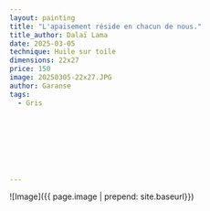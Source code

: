 ```yaml
---
layout: painting
title: "L'apaisement réside en chacun de nous." 
title_author: Dalaï Lama     
date: 2025-03-05 
technique: Huile sur toile
dimensions: 22x27
price: 150
image: 20250305-22x27.JPG
author: Garanse
tags:
  - Gris
  
  
  
  
 
  
  
  
---
```

![Image]({{ page.image | prepend: site.baseurl}})

